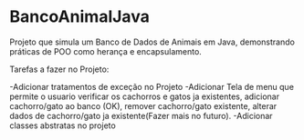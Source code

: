 # BancoAnimalJava
Projeto que simula um Banco de Dados de Animais em Java, demonstrando práticas de POO como herança e encapsulamento.

Tarefas a fazer no Projeto:


-Adicionar tratamentos de exceção no Projeto
-Adicionar Tela de menu que permite o usuario verificar os cachorros e gatos ja existentes, adicionar cachorro/gato ao banco (OK), remover cachorro/gato existente, alterar dados de cachorro/gato ja existente(Fazer mais no futuro).
-Adicionar classes abstratas no projeto
